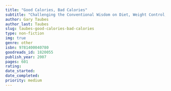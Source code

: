 ```yaml
---
title: "Good Calories, Bad Calories"
subtitle: "Challenging the Conventional Wisdom on Diet, Weight Control, and Disease"
author: Gary Taubes
author_last: Taubes
slug: taubes-good-calories-bad-calories
type: non-fiction
img: true
genre: other
isbn: 9781400040780
goodreads_id: 1820055
publish_year: 2007
pages: 601
rating: 
date_started:
date_completed:
priority: medium
---
```

